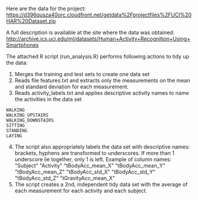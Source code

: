 Here are the data for the project: 
https://d396qusza40orc.cloudfront.net/getdata%2Fprojectfiles%2FUCI%20HAR%20Dataset.zip

A full description is available at the site where the data was obtained: 
http://archive.ics.uci.edu/ml/datasets/Human+Activity+Recognition+Using+Smartphones 

The attached R script (run_analysis.R) performs following actions to tidy up the data:

  1. Merges the training and test sets to create one data set
  2. Reads file features.txt and extracts only the measurements on the mean and standard deviation for each measurement.
  3. Reads activity_labels.txt and applies descriptive activity names to name the activities in the data set
    
    WALKING
    WALKING_UPSTAIRS
    WALKING_DOWNSTAIRS
    SITTING
    STANDING
    LAYING

  4. The script also appropriately labels the data set with descriptive names: brackets, hyphens are transformed to underscores. If more than 1 underscore lie together, only 1 is left.
    Example of column names:
      "Subject"
      "Activity"
      "tBodyAcc_mean_X"
      "tBodyAcc_mean_Y"
      "tBodyAcc_mean_Z"
      "tBodyAcc_std_X"
      "tBodyAcc_std_Y"
      "tBodyAcc_std_Z"
      "tGravityAcc_mean_X"
  5. The script creates a 2nd, independent tidy data set with the average of each measurement for each activity and each subject.
